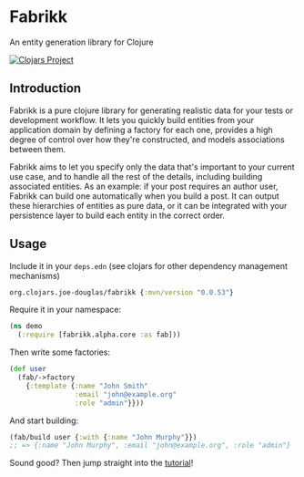 # Fabrikk

An entity generation library for Clojure

[![Clojars Project](https://img.shields.io/clojars/v/org.clojars.joe-douglas/fabrikk.svg)](https://clojars.org/org.clojars.joe-douglas/fabrikk)

## Introduction

Fabrikk is a pure clojure library for generating realistic data for your tests or development workflow. It lets you quickly build entities from your application domain by defining a factory for each one, provides a high degree of control over how they're constructed, and models associations between them.

Fabrikk aims to let you specify only the data that's important to your current use case, and to handle all the rest of the details, including building associated entities. As an example: if your post requires an author user, Fabrikk can build one automatically when you build a post. It can output these hierarchies of entities as pure data, or it can be integrated with your persistence layer to build each entity in the correct order.

## Usage

Include it in your `deps.edn` (see clojars for other dependency management mechanisms)

```clojure
org.clojars.joe-douglas/fabrikk {:mvn/version "0.0.53"}
```

Require it in your namespace:

```clojure
(ns demo
  (:require [fabrikk.alpha.core :as fab]))
```

Then write some factories:

```clojure
(def user
  (fab/->factory
    {:template {:name "John Smith"
                :email "john@example.org"
                :role "admin"}}))
```

And start building:

```clojure
(fab/build user {:with {:name "John Murphy"}})
;; => {:name "John Murphy", :email "john@example.org", :role "admin"}
```

Sound good? Then jump straight into the [tutorial](https://deadeyejoe.gitbook.io/fabrikk/tutorial/factories-and-building)!
